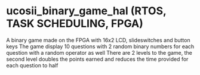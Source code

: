 # ucosii_binary_game_hal (RTOS, TASK SCHEDULING, FPGA)
A binary game made on the FPGA with 16x2 LCD, slideswitches and button keys
The game display 10 questions with 2 random binary numbers for each question with a random operator as well
There are 2 levels to the game, the second level doubles the points earned and reduces the time provided for each question to half
